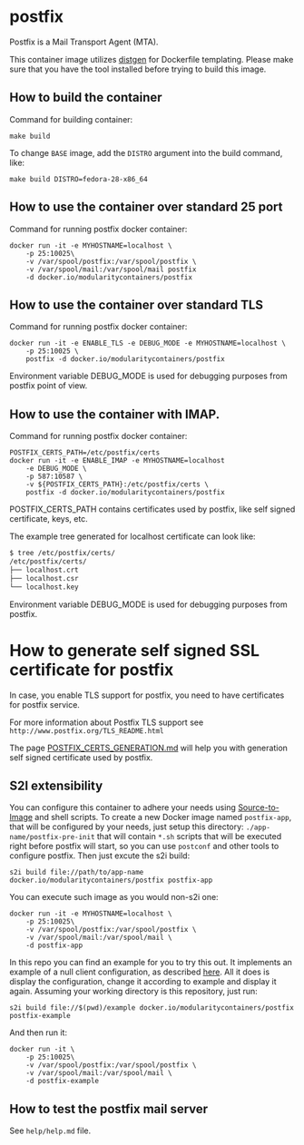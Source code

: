 # postfix
Postfix is a Mail Transport Agent (MTA).

This container image utilizes [distgen](https://github.com/devexp-db/distgen) for Dockerfile templating.
Please make sure that you have the tool installed before trying to build this image.

## How to build the container

Command for building container:

```
make build
```

To change `BASE` image, add the `DISTRO` argument into the build command, like:

```
make build DISTRO=fedora-28-x86_64
```

## How to use the container over standard 25 port

Command for running postfix docker container:

```
docker run -it -e MYHOSTNAME=localhost \
    -p 25:10025\
    -v /var/spool/postfix:/var/spool/postfix \
    -v /var/spool/mail:/var/spool/mail postfix
    -d docker.io/modularitycontainers/postfix
```

## How to use the container over standard TLS

Command for running postfix docker container:
```
docker run -it -e ENABLE_TLS -e DEBUG_MODE -e MYHOSTNAME=localhost \
    -p 25:10025 \
    postfix -d docker.io/modularitycontainers/postfix
```

Environment variable DEBUG_MODE is used for debugging purposes
from postfix point of view.

## How to use the container with IMAP.

Command for running postfix docker container:
```
POSTFIX_CERTS_PATH=/etc/postfix/certs
docker run -it -e ENABLE_IMAP -e MYHOSTNAME=localhost
    -e DEBUG_MODE \
    -p 587:10587 \
    -v ${POSTFIX_CERTS_PATH}:/etc/postfix/certs \
    postfix -d docker.io/modularitycontainers/postfix
```
POSTFIX_CERTS_PATH contains certificates used by postfix, like self signed certificate, keys, etc.

The example tree generated for localhost certificate can look like:
```bash
$ tree /etc/postfix/certs/
/etc/postfix/certs/
├── localhost.crt
├── localhost.csr
└── localhost.key

```

Environment variable DEBUG_MODE is used for debugging purposes from postfix.

# How to generate self signed SSL certificate for postfix

In case, you enable TLS support for postfix, you need to have certificates for postfix service.

For more information about Postfix TLS support see `http://www.postfix.org/TLS_README.html`

The page [POSTFIX_CERTS_GENERATION.md](/POSTFIX_CERTS_GENERATION.md) will help you with generation self signed certificate used by postfix.

## S2I extensibility
You can configure this container to adhere your needs using [Source-to-Image](https://github.com/openshift/source-to-image) and shell scripts. To create a new Docker image named  `postfix-app`, that will be configured by your needs, just setup this directory: `./app-name/postfix-pre-init` that will contain `*.sh` scripts that will be executed right before postfix will start, so you can use `postconf` and other tools to configure postfix. Then just excute the s2i build:
```
s2i build file://path/to/app-name docker.io/modularitycontainers/postfix postfix-app
```
You can execute such image as you would non-s2i one:
```
docker run -it -e MYHOSTNAME=localhost \
    -p 25:10025\
    -v /var/spool/postfix:/var/spool/postfix \
    -v /var/spool/mail:/var/spool/mail \
    -d postfix-app
```
In this repo you can find an example for you to try this out. It implements an example of a null client configuration, as described [here](http://www.postfix.org/STANDARD_CONFIGURATION_README.html#null_client). All it does is display the configuration, change it according to example and display it again. Assuming your working directory is this repository, just run:

```
s2i build file://$(pwd)/example docker.io/modularitycontainers/postfix postfix-example
```
And then run it:
```
docker run -it \
    -p 25:10025\
    -v /var/spool/postfix:/var/spool/postfix \
    -v /var/spool/mail:/var/spool/mail \
    -d postfix-example
```
## How to test the postfix mail server

See `help/help.md` file.
